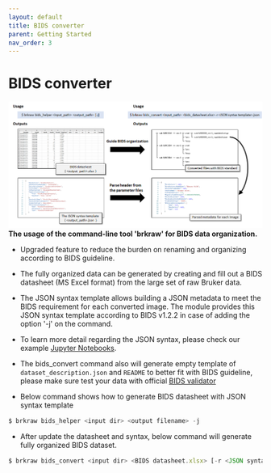 ```yaml
---
layout: default
title: BIDS converter
parent: Getting Started
nav_order: 3
---
```


# BIDS converter
![brkraw bids](../imgs/brkraw_bids.png)
**The usage of the command-line tool 'brkraw' for BIDS data organization.**

- Upgraded feature to reduce the burden on renaming and organizing according to BIDS guideline.
- The fully organized data can be generated by creating and fill out a BIDS datasheet 
(MS Excel format) from the large set of raw Bruker data.
- The JSON syntax template allows building a JSON metadata to meet the BIDS requirement for each converted image. The 
module provides this JSON syntax template according to BIDS v1.2.2 in case of adding the option '-j' on the command.
- To learn more detail regarding the JSON syntax, please check our example
[Jupyter Notebooks](https://github.com/brkraw/bruker/blob/master/examples/BrkRaw_PythonAPI.ipynb).
- The bids_convert command also will generate empty template of `dataset_description.json` and `README` to better fit
with BIDS guideline, please make sure test your data with official 
[BIDS validator](https://bids-standard.github.io/bids-validator/)

- Below command shows how to generate BIDS datasheet with JSON syntax template

```js
$ brkraw bids_helper <input dir> <output filename> -j
```

- After update the datasheet and syntax, below command will generate fully organized BIDS dataset.

```js
$ brkraw bids_convert <input dir> <BIDS datasheet.xlsx> [-r <JSON syntax template.json>] [-o <output dir>]
```
